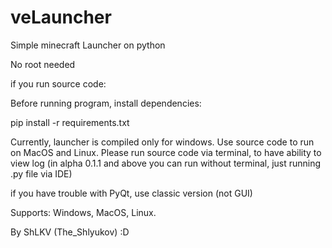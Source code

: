 # veLauncher
Simple minecraft Launcher on python

No root needed

if you run source code:

Before running program, install dependencies:

pip install -r requirements.txt

Currently, launcher is compiled only for windows. Use source code to run on MacOS and Linux.
Please run source code via terminal, to have ability to view log
(in alpha 0.1.1 and above you can run without terminal, just running .py file via IDE)

if you have trouble with PyQt, use classic version (not GUI)

Supports: Windows, MacOS, Linux.

By ShLKV (The_Shlyukov) :D
